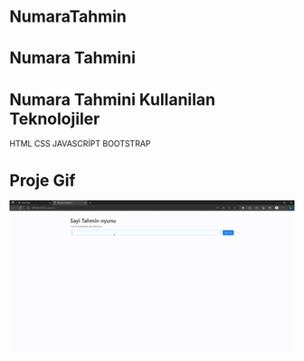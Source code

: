 # NumaraTahmin
<h1>Numara Tahmini</h1>


<h1>Numara Tahmini Kullanilan Teknolojiler</h1>

HTML CSS JAVASCRİPT BOOTSTRAP

<h1>Proje Gif</h1>

<img src="./images/Number-Prediction-ve-diğer-1-sayfa-Kişisel-Microsoft_-Edge-2023-06-05-07-37-43.gif">



